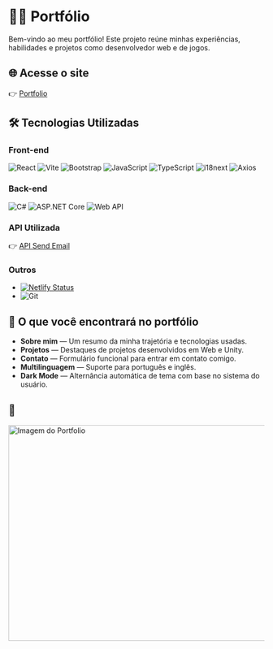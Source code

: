 # 👨‍💻 Portfólio

Bem-vindo ao meu portfólio! Este projeto reúne minhas experiências, habilidades e projetos como desenvolvedor web e de jogos.

## 🌐 Acesse o site

👉 [Portfolio](https://portfolio-felipecosta.netlify.app/)

## 🛠️ Tecnologias Utilizadas

### Front-end
![React](https://img.shields.io/badge/React-20232A?style=for-the-badge&logo=react&logoColor=61DAFB)
![Vite](https://img.shields.io/badge/Vite-646CFF?style=for-the-badge&logo=vite&logoColor=white)
![Bootstrap](https://img.shields.io/badge/Bootstrap-563D7C?style=for-the-badge&logo=bootstrap&logoColor=white)
![JavaScript](https://img.shields.io/badge/JavaScript-F7DF1E?style=for-the-badge&logo=javascript&logoColor=black)
![TypeScript](https://img.shields.io/badge/TypeScript-3178C6?style=for-the-badge&logo=typescript&logoColor=white)
![i18next](https://img.shields.io/badge/i18next-26A69A?style=for-the-badge&logo=i18next&logoColor=white)
![Axios](https://img.shields.io/badge/Axios-5A29E4?style=for-the-badge&logo=axios&logoColor=white)

### Back-end
![C#](https://img.shields.io/badge/C%23-239120?style=for-the-badge&logo=c-sharp&logoColor=white)
![ASP.NET Core](https://img.shields.io/badge/ASP.NET_Core-512BD4?style=for-the-badge&logo=dotnet&logoColor=white)
![Web API](https://img.shields.io/badge/Web_API-5C2D91?style=for-the-badge&logo=.net&logoColor=white)

### API Utilizada

👉 [API Send Email](https://github.com/FelipeCostaq/SendEmailApi/)

### Outros
- [![Netlify Status](https://api.netlify.com/api/v1/badges/545ef98f-59cf-486d-b332-0951d05f81f4/deploy-status)](https://app.netlify.com/sites/545ef98f-59cf-486d-b332-0951d05f81f4/deploys)
- ![Git](https://img.shields.io/badge/versionamento-Git-%23F05033?logo=git&logoColor=white)

## 💼 O que você encontrará no portfólio

- **Sobre mim** — Um resumo da minha trajetória e tecnologias usadas.
- **Projetos** — Destaques de projetos desenvolvidos em Web e Unity.
- **Contato** — Formulário funcional para entrar em contato comigo.
- **Multilinguagem** — Suporte para português e inglês.
- **Dark Mode** — Alternância automática de tema com base no sistema do usuário.

## 📸 

<a href="https://portfolio-felipecosta.netlify.app/">
  <img height="425" width="800" src="" alt="Imagem do Portfolio">
<a/>


